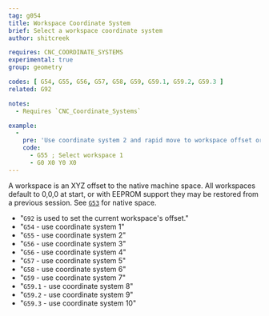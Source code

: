 ```yaml
---
tag: g054
title: Workspace Coordinate System
brief: Select a workspace coordinate system
author: shitcreek

requires: CNC_COORDINATE_SYSTEMS
experimental: true
group: geometry

codes: [ G54, G55, G56, G57, G58, G59, G59.1, G59.2, G59.3 ]
related: G92

notes:
  - Requires `CNC_Coordinate_Systems`

example:
  -
    pre: 'Use coordinate system 2 and rapid move to workspace offset origin:'
    code:
      - G55 ; Select workspace 1
      - G0 X0 Y0 X0
---
```


A workspace is an XYZ offset to the native machine space. All workspaces default to 0,0,0 at start, or with EEPROM support they may be restored from a previous session. See [`G53`](/docs/gcode/G053.html) for native space.
- "`G92` is used to set the current workspace's offset."
- "`G54` - use coordinate system 1"
- "`G55` - use coordinate system 2"
- "`G56` - use coordinate system 3"
- "`G56` - use coordinate system 4"
- "`G57` - use coordinate system 5"
- "`G58` - use coordinate system 6"
- "`G59` - use coordinate system 7"
- "`G59.1` - use coordinate system 8"
- "`G59.2` - use coordinate system 9"
- "`G59.3` - use coordinate system 10"
